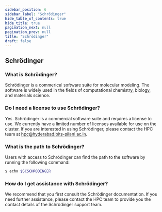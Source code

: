 ```yaml
---
sidebar_position: 6
sidebar_label: "Schrödinger"
hide_table_of_contents: true
hide_title: true
pagination_next: null
pagination_prev: null
title: "Schrödinger"
draft: false
---
```


## Schrödinger

### What is Schrödinger?

Schrödinger is a commerical software suite for molecular modeling. The software is widely used in the fields of computational chemistry, biology, and materials science.

### Do I need a license to use Schrödinger?

Yes. Schrödinger is a commercial software suite and requires a license to use. We currently have a limited number of licenses available for use on the cluster. If you are interested in using Schrödinger, please contact the HPC team at hpc@hyderabad.bits-pilani.ac.in.

### What is the path to Schrödinger?

Users with access to Schrödinger can find the path to the software by running the following command:

```bash
$ echo $SCSCHRODINGER
```

### How do I get assistance with Schrödinger?

We recommend that you first consult the Schrödinger documentation. If you need further assistance, please contact the HPC team to provide you the contact details of the Schrödinger support team.
